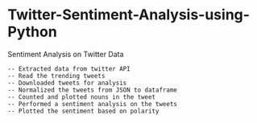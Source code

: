 # Twitter-Sentiment-Analysis-using-Python
Sentiment Analysis on Twitter Data

    -- Extracted data from twitter API
    -- Read the trending tweets
    -- Downloaded tweets for analysis
    -- Normalized the tweets from JSON to dataframe
    -- Counted and plotted nouns in the tweet
    -- Performed a sentiment analysis on the tweets
    -- Plotted the sentiment based on polarity
